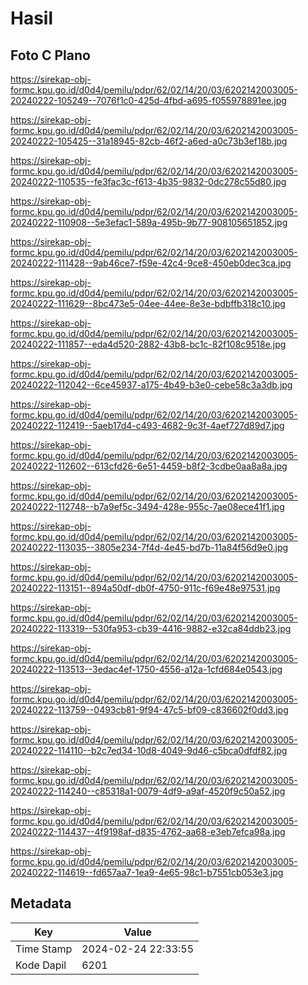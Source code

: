 # Hasil

## Foto C Plano

https://sirekap-obj-formc.kpu.go.id/d0d4/pemilu/pdpr/62/02/14/20/03/6202142003005-20240222-105249--7076f1c0-425d-4fbd-a695-f055978891ee.jpg

https://sirekap-obj-formc.kpu.go.id/d0d4/pemilu/pdpr/62/02/14/20/03/6202142003005-20240222-105425--31a18945-82cb-46f2-a6ed-a0c73b3ef18b.jpg

https://sirekap-obj-formc.kpu.go.id/d0d4/pemilu/pdpr/62/02/14/20/03/6202142003005-20240222-110535--fe3fac3c-f613-4b35-9832-0dc278c55d80.jpg

https://sirekap-obj-formc.kpu.go.id/d0d4/pemilu/pdpr/62/02/14/20/03/6202142003005-20240222-110908--5e3efac1-589a-495b-9b77-908105651852.jpg

https://sirekap-obj-formc.kpu.go.id/d0d4/pemilu/pdpr/62/02/14/20/03/6202142003005-20240222-111428--9ab46ce7-f59e-42c4-9ce8-450eb0dec3ca.jpg

https://sirekap-obj-formc.kpu.go.id/d0d4/pemilu/pdpr/62/02/14/20/03/6202142003005-20240222-111629--8bc473e5-04ee-44ee-8e3e-bdbffb318c10.jpg

https://sirekap-obj-formc.kpu.go.id/d0d4/pemilu/pdpr/62/02/14/20/03/6202142003005-20240222-111857--eda4d520-2882-43b8-bc1c-82f108c9518e.jpg

https://sirekap-obj-formc.kpu.go.id/d0d4/pemilu/pdpr/62/02/14/20/03/6202142003005-20240222-112042--6ce45937-a175-4b49-b3e0-cebe58c3a3db.jpg

https://sirekap-obj-formc.kpu.go.id/d0d4/pemilu/pdpr/62/02/14/20/03/6202142003005-20240222-112419--5aeb17d4-c493-4682-9c3f-4aef727d89d7.jpg

https://sirekap-obj-formc.kpu.go.id/d0d4/pemilu/pdpr/62/02/14/20/03/6202142003005-20240222-112602--613cfd26-6e51-4459-b8f2-3cdbe0aa8a8a.jpg

https://sirekap-obj-formc.kpu.go.id/d0d4/pemilu/pdpr/62/02/14/20/03/6202142003005-20240222-112748--b7a9ef5c-3494-428e-955c-7ae08ece41f1.jpg

https://sirekap-obj-formc.kpu.go.id/d0d4/pemilu/pdpr/62/02/14/20/03/6202142003005-20240222-113035--3805e234-7f4d-4e45-bd7b-11a84f56d9e0.jpg

https://sirekap-obj-formc.kpu.go.id/d0d4/pemilu/pdpr/62/02/14/20/03/6202142003005-20240222-113151--894a50df-db0f-4750-911c-f69e48e97531.jpg

https://sirekap-obj-formc.kpu.go.id/d0d4/pemilu/pdpr/62/02/14/20/03/6202142003005-20240222-113319--530fa953-cb39-4416-9882-e32ca84ddb23.jpg

https://sirekap-obj-formc.kpu.go.id/d0d4/pemilu/pdpr/62/02/14/20/03/6202142003005-20240222-113513--3edac4ef-1750-4556-a12a-1cfd684e0543.jpg

https://sirekap-obj-formc.kpu.go.id/d0d4/pemilu/pdpr/62/02/14/20/03/6202142003005-20240222-113759--0493cb81-9f94-47c5-bf09-c836602f0dd3.jpg

https://sirekap-obj-formc.kpu.go.id/d0d4/pemilu/pdpr/62/02/14/20/03/6202142003005-20240222-114110--b2c7ed34-10d8-4049-9d46-c5bca0dfdf82.jpg

https://sirekap-obj-formc.kpu.go.id/d0d4/pemilu/pdpr/62/02/14/20/03/6202142003005-20240222-114240--c85318a1-0079-4df9-a9af-4520f9c50a52.jpg

https://sirekap-obj-formc.kpu.go.id/d0d4/pemilu/pdpr/62/02/14/20/03/6202142003005-20240222-114437--4f9198af-d835-4762-aa68-e3eb7efca98a.jpg

https://sirekap-obj-formc.kpu.go.id/d0d4/pemilu/pdpr/62/02/14/20/03/6202142003005-20240222-114619--fd657aa7-1ea9-4e65-98c1-b7551cb053e3.jpg


## Metadata

| Key        | Value               |
| ---------- | ------------------- |
| Time Stamp | 2024-02-24 22:33:55 |
| Kode Dapil | 6201                |



